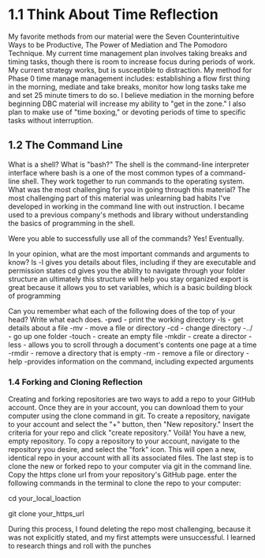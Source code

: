 # 1.1 Think About Time Reflection
My favorite methods from our material were the Seven Counterintuitive Ways to be Productive, The Power of Mediation and The Pomodoro Technique. My current time management plan involves taking breaks and  timing tasks, though there is room to increase focus during periods of work. My current strategy works, but is susceptible to distraction. My method for Phase 0 time manage management includes: establishing a flow first thing in the morning, mediate and take breaks, monitor how long tasks take me and set 25 minute timers to do so. I believe mediation in the morning before beginning DBC material will increase my ability to "get in the zone." I also plan to make use of "time boxing," or devoting periods of time to specific tasks without interruption. 

## 1.2 The Command Line 
What is a shell? What is "bash?"
The shell is the command-line interpreter interface where bash is a one of the most common types of a command-line shell. They work together to run commands to the operating system. 
What was the most challenging for you in going through this material?
The most challenging part of this material was unlearning bad habits I've developed in working in the command line with out instruction. I became used to a previous company's methods and library without understanding the basics of programming in the shell. 

Were you able to successfully use all of the commands? 
Yes! Eventually. 

In your opinion, what are the most important commands and arguments to know?
ls -l  gives you details about files, including if they are executable and permission states
cd gives you the ability to navigate through your folder structure an ultimately this structure will help you stay organized
export is great because it allows you to set variables, which is a basic building block of programming 

Can you remember what each of the following does of the top of your head? Write what each does.
-pwd - print the working directory 
-ls - get details about a file 
-mv - move a file or directory
-cd - change directory
-../ - go up one folder 
-touch - create an empty file 
-mkdir - create a director 
-less - allows you to scroll through a document's contents one page at a time 
-rmdir - remove a directory that is empty
-rm - remove a file or directory 
-help -provides information on the command, including expected arguments 

### 1.4 Forking and Cloning Reflection 
Creating and forking repositories are two ways to add a repo to your GitHub account. Once they are in your account, you can download them to your computer using the clone command in git. To create a repository, navigate to your account and select the "+" button, then "New repository." Insert the criteria for your repo and click "create repository." Voilà! You have a new, empty repository. To copy a repository to your account, navigate to the repository you desire, and select the "fork" icon. This will open a new, identical repo in your account with all its associated files.  The last step is to clone the new or forked repo to your computer via git in the command line. Copy the https clone url from your repository's GitHub page. enter the following commands in the terminal to clone the repo to your computer:

cd your_local_loaction

git clone your_https_url 

 

During this process, I found deleting the repo most challenging, because it was not explicitly stated, and my first attempts were unsuccessful. I learned to research things and roll with the punches
